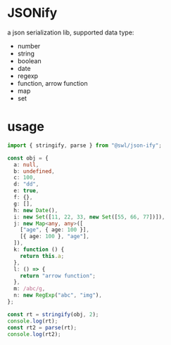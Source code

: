 # JSONify

a json serialization lib, supported data type:

- number
- string
- boolean
- date
- regexp
- function, arrow function
- map
- set

# usage

```ts
import { stringify, parse } from "@swl/json-ify";

const obj = {
  a: null,
  b: undefined,
  c: 100,
  d: "dd",
  e: true,
  f: {},
  g: [],
  h: new Date(),
  i: new Set([11, 22, 33, new Set([55, 66, 77])]),
  j: new Map<any, any>([
    ["age", { age: 100 }],
    [{ age: 100 }, "age"],
  ]),
  k: function () {
    return this.a;
  },
  l: () => {
    return "arrow function";
  },
  m: /abc/g,
  n: new RegExp("abc", "img"),
};

const rt = stringify(obj, 2);
console.log(rt);
const rt2 = parse(rt);
console.log(rt2);
```
